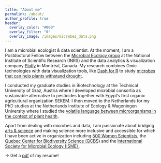 ```yaml
---
title: "About me"
permalink: /about/
author_profile: true
header:
  overlay_color: "#000"
  overlay_filter: "0"
  overlay_image: /images/microbes_data.png
---
```


<p>I am a microbial ecologist & data scientist.
  At the moment, I am a Postdoctoral Fellow between the <a href ="https://www.microbialecology.ca/">Microbial Ecology group</a> at the National Institute of Scientific Research (INRS)
  and the data analytics & visualization company <a href="https://plotly.com/">Plotly</a> in Montréal, Canada.
  My research combines Omic technologies with data visualization tools,
  like <a href="https://medium.com/plotly/announcing-dash-for-r-82dce99bae13">Dash for R</a> to
  study <a href="https://theconversation.com/microbial-aromas-might-save-crops-from-drought-103960">microbes that
    can help plants withstand drought</a>.</p>

<p>I conducted my graduate studies in Biotechnology at the Technical University of Graz, Austria where I developed
   microbial consortia as sustainable alternative to pesticides together with
   Egypt’s first organic agricultural organization SEKEM. I then moved to the Netherlands for my PhD studies at the Netherlands
   Institute of Ecology & Wageningen University where I studied the
   <a href="https://www.sciencedaily.com/releases/2017/04/170413190718.htm">volatile language between
   microorganisms in the context of plant health</a>. </p>

<p>Apart from dealing with microbes and data, I am passionate about bridging <a href="https://www.sciartmagazine.com/the-art-of-microbial-communication.html">arts & science</a> and making science more
  inclusive and accessible for which I have been active in organization including
  <a href="https://500womenscientists.org/">500 Women Scientists</a>, the <a href="https://qcbs.ca/">Quebec Center for
    Biodiversity Science (QCBS)</a> and the <a href="https://www.isme-microbes.org/">International Society for Microbial Ecology (ISME)
    </a>.</p>

<p>→ Get a <a href="https://github.com/ruthlys/Resume/raw/master/Resume.pdf">pdf</a> of my resume!</p>
